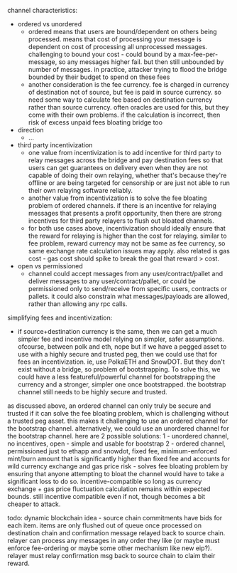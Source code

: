 channel characteristics:
 - ordered vs unordered
   - ordered means that users are bound/dependent on others being processed. means that cost of processing your message is dependent on cost of processing all unprocessed messages. challenging to bound your cost - could bound by a max-fee-per-message, so any messages higher fail. but then still unbounded by number of messages. in practice, attacker trying to flood the bridge bounded by their budget to spend on these fees
   - another consideration is the fee currency. fee is charged in currency of destination not of source, but fee is paid in source currency. so need some way to calculate fee based on destination currency rather than source currency. often oracles are used for this, but they come with their own problems. if the calculation is incorrect, then risk of excess unpaid fees bloating bridge too
 - direction
   - ...
 - third party incentivization
   - one value from incentivization is to add incentive for third party to relay messages across the bridge and pay destination fees so that users can get guarantees on delivery even when they are not capable of doing their own relaying, whether that's because they're offline or are being targeted for censorship or are just not able to run their own relaying software reliably.
   - another value from incentivization is to solve the fee bloating problem of ordered channels. if there is an incentive for relaying messages that presents a profit opportunity, then there are strong incentives for third party relayers to flush out bloated channels.
   - for both use cases above, incentivization should ideally ensure that the reward for relaying is higher than the cost for relaying. similar to fee problem, reward currency may not be same as fee currency, so same exchange rate calculation issues may apply. also related is gas cost - gas cost should spike to break the goal that reward > cost.
 - open vs permissioned
   - channel could accept messages from any user/contract/pallet and deliver messages to any user/contract/pallet, or could be permissioned only to send/receive from specific users, contracts or pallets. it could also constrain what messages/payloads are allowed, rather than allowing any rpc calls.

simplifying fees and incentivization:
 - if source+destination currency is the same, then we can get a much simpler fee and incentive model relying on simpler, safer assumptions. ofcourse, between polk and eth, nope but if we have a pegged asset to use with a highly secure and trusted peg, then we could use that for fees an incentivization. ie, use PolkaETH and SnowDOT. But they don't exist without a bridge, so problem of bootstrapping. To solve this, we could have a less featureful/powerful channel for bootstrapping the currency and a stronger, simpler one once bootstrapped. the bootstrap channel still needs to be highly secure and trusted.
 
as discussed above, an ordered channel can only truly be secure and trusted if it can solve the fee bloating problem, which is challenging without a trusted peg asset. this makes it challenging to use an ordered channel for the bootstrap channel. alternatively, we could use an unordered channel for the bootstrap channel. here are 2 possible solutions:
 1 - unordered channel, no incentives, open - simple and usable for bootstrap
 2 - ordered channel, permissioned just to ethapp and snowdot, fixed fee, minimum-enforced mint/burn amount that is significantly higher than fixed fee and accounts for wild currency exchange and gas price risk - solves fee bloating problem by ensuring that anyone attempting to bloat the channel would have to take a significant loss to do so. incentive-compatible so long as currency exchange + gas price fluctuation calculation remains within expected bounds. still incentive compatible even if not, though becomes a bit cheaper to attack.

 todo: dynamic blockchain idea - source chain commitments have bids for each item. items are only flushed out of queue once processed on destination chain and confirmation message relayed back to source chain. relayer can process any messages in any order they like (or maybe must enforce fee-ordering or maybe some other mechanism like new eip?). relayer must relay confirmation msg back to source chain to claim their reward.